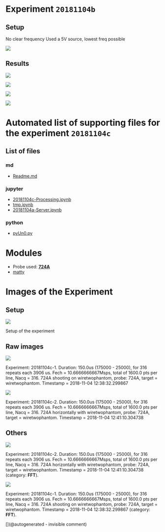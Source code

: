 # Experiment `20181104b`

## Setup

No clear frequency
Used a 5V source, lowest freq possible


![](/matty/20181104c/photos/P_20181104_134129.jpg)

## Results

![](/matty/20181104c/images/2DArray_20181104c-1.jpg)

![](/matty/20181104c/images/2DArray_20181104c-2.jpg)

![](/matty/20181104c/images/Spectrum_20181104c-1.jpg)

![](/matty/20181104c/images/Spectrum_20181104c-2.jpg)


# Automated list of supporting files for the __experiment `20181104c`__

## List of files

### md

* [Readme.md](/matty/20181104c/Readme.md)


### jupyter

* [20181104c-Processing.ipynb](/matty/20181104c/20181104c-Processing.ipynb)
* [tmp.ipynb](/tmp.ipynb)
* [20181104a-Server.ipynb](/matty/20181104c/20181104a-Server.ipynb)


### python

* [pyUn0.py](/matty/20181104c/pyUn0.py)





# Modules

* Probe used: __[724A](/include/probes/auto/724A.md)__
* [matty](/matty/)




# Images of the Experiment

## Setup

![](/matty/20181104c/photos/P_20181104_134129.jpg)

Setup of the experiment

## Raw images

![](/matty/20181104c/images/2DArray_20181104c-1.jpg)

Experiment: 20181104c-1. Duration: 150.0us (175000 - 25000), for 316 repeats each 3906 us. Fech = 10.6666666667Msps, total of 1600.0 pts per line, Nacq = 316. 724A shooting on wiretwophantom, probe: 724A, target = wiretwophantom. Timestamp = 2018-11-04 12:38:32.299867

![](/matty/20181104c/images/2DArray_20181104c-2.jpg)

Experiment: 20181104c-2. Duration: 150.0us (175000 - 25000), for 316 repeats each 3906 us. Fech = 10.6666666667Msps, total of 1600.0 pts per line, Nacq = 316. 724A horizontally with wiretwophantom, probe: 724A, target = wiretwophantom. Timestamp = 2018-11-04 12:41:10.304738

## Others

![](/matty/20181104c/images/Spectrum_20181104c-2.jpg)

Experiment: 20181104c-2. Duration: 150.0us (175000 - 25000), for 316 repeats each 3906 us. Fech = 10.6666666667Msps, total of 1600.0 pts per line, Nacq = 316. 724A horizontally with wiretwophantom, probe: 724A, target = wiretwophantom. Timestamp = 2018-11-04 12:41:10.304738 (category: __FFT__).

![](/matty/20181104c/images/Spectrum_20181104c-1.jpg)

Experiment: 20181104c-1. Duration: 150.0us (175000 - 25000), for 316 repeats each 3906 us. Fech = 10.6666666667Msps, total of 1600.0 pts per line, Nacq = 316. 724A shooting on wiretwophantom, probe: 724A, target = wiretwophantom. Timestamp = 2018-11-04 12:38:32.299867 (category: __FFT__).










[](@autogenerated - invisible comment)